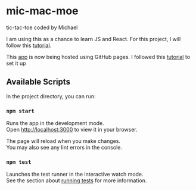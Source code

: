 # mic-mac-moe

tic-tac-toe coded by Michael

I am using this as a chance to learn JS and React. For this project, I will follow this [tutorial](https://react.dev/learn/tutorial-tic-tac-toe).

This [app](https://wintonml.github.io/mic-mac-moe/) is now being hosted using GitHub pages. I followed this [tutorial](https://www.youtube.com/watch?v=Q9n2mLqXFpU) to set it up

## Available Scripts

In the project directory, you can run:

### `npm start`

Runs the app in the development mode.\
Open [http://localhost:3000](http://localhost:3000) to view it in your browser.

The page will reload when you make changes.\
You may also see any lint errors in the console.

### `npm test`

Launches the test runner in the interactive watch mode.\
See the section about [running tests](https://facebook.github.io/create-react-app/docs/running-tests) for more information.
